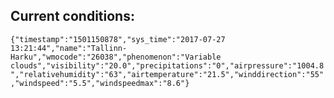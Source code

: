 ## Current conditions: 
 ``` {"timestamp":"1501150878","sys_time":"2017-07-27 13:21:44","name":"Tallinn-Harku","wmocode":"26038","phenomenon":"Variable clouds","visibility":"20.0","precipitations":"0","airpressure":"1004.8","relativehumidity":"63","airtemperature":"21.5","winddirection":"55","windspeed":"5.5","windspeedmax":"8.6"} ```
